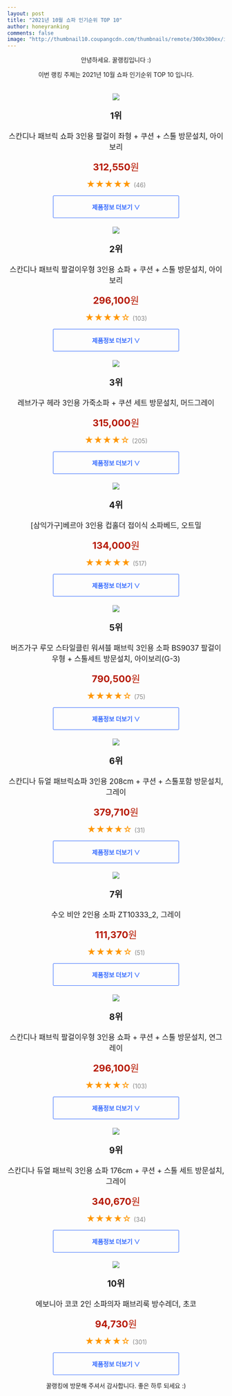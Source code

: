 ```yaml
--- 
layout: post 
title: "2021년 10월 쇼파 인기순위 TOP 10" 
author: honeyranking 
comments: false 
image: "http://thumbnail10.coupangcdn.com/thumbnails/remote/300x300ex/image/retail/images/2021/07/16/9/7/6b73b081-1121-429c-b3f4-1441fd44ebb4.jpg" 
--- 
```

<p style="text-align: center;">안녕하세요. 꿀랭킹입니다 :)</p> <p style="text-align: center;">이번 랭킹 주제는 2021년 10월 쇼파 인기순위 TOP 10 입니다.</p><center><img src="http://thumbnail10.coupangcdn.com/thumbnails/remote/300x300ex/image/retail/images/2021/07/16/9/7/6b73b081-1121-429c-b3f4-1441fd44ebb4.jpg" style="margin-top:20px" /></center> <p style="text-align: center; font-size: 20px"><b>1위</b></p> <p style="text-align: center; font-size: 17px">스칸디나 패브릭 쇼파 3인용 팔걸이 좌형 + 쿠션 + 스툴 방문설치, 아이보리</p> <p style="text-align: center;"><span style="color: #b61800; font-size: 22px;"><b>312,550</b>원</span></p> <p style="text-align: center;"><span style="color: #ff9600; font-size: 20px;">★★★★★ </span><span style="color: #878787;">(46)</span></p> <center><a href="https://coupa.ng/b8qxer"> <div style="font-size: 14px; display: inline-block; padding: 15px 90px; color: #346aff; border-radius: 2px; border: 1px solid #346aff; cursor: pointer;"><b>제품정보 더보기 &or;</b></div> </a></center><center><img src="http://thumbnail10.coupangcdn.com/thumbnails/remote/300x300ex/image/retail/images/2021/06/22/9/9/5f876b59-ad78-4655-919b-043c6025224e.jpg" style="margin-top:20px" /></center> <p style="text-align: center; font-size: 20px"><b>2위</b></p> <p style="text-align: center; font-size: 17px">스칸디나 패브릭 팔걸이우형 3인용 쇼파 + 쿠션 + 스툴 방문설치, 아이보리</p> <p style="text-align: center;"><span style="color: #b61800; font-size: 22px;"><b>296,100</b>원</span></p> <p style="text-align: center;"><span style="color: #ff9600; font-size: 20px;">★★★★☆ </span><span style="color: #878787;">(103)</span></p> <center><a href="https://coupa.ng/b8qxeu"> <div style="font-size: 14px; display: inline-block; padding: 15px 90px; color: #346aff; border-radius: 2px; border: 1px solid #346aff; cursor: pointer;"><b>제품정보 더보기 &or;</b></div> </a></center><center><img src="http://thumbnail7.coupangcdn.com/thumbnails/remote/300x300ex/image/retail/images/2021/03/03/11/2/bbf94338-bfa3-4f52-a73c-6b91c916bb7a.jpg" style="margin-top:20px" /></center> <p style="text-align: center; font-size: 20px"><b>3위</b></p> <p style="text-align: center; font-size: 17px">레브가구 헤라 3인용 가죽소파 + 쿠션 세트 방문설치, 머드그레이</p> <p style="text-align: center;"><span style="color: #b61800; font-size: 22px;"><b>315,000</b>원</span></p> <p style="text-align: center;"><span style="color: #ff9600; font-size: 20px;">★★★★☆ </span><span style="color: #878787;">(205)</span></p> <center><a href="https://coupa.ng/b8qxeA"> <div style="font-size: 14px; display: inline-block; padding: 15px 90px; color: #346aff; border-radius: 2px; border: 1px solid #346aff; cursor: pointer;"><b>제품정보 더보기 &or;</b></div> </a></center><center><img src="http://thumbnail7.coupangcdn.com/thumbnails/remote/300x300ex/image/vendor_inventory/b296/f4ddd1d9d14ce48ff42cab40ac2cf834e4c30d9313e3349642fe63c14af0.jpg" style="margin-top:20px" /></center> <p style="text-align: center; font-size: 20px"><b>4위</b></p> <p style="text-align: center; font-size: 17px">[삼익가구]베르아 3인용 컵홀더 접이식 소파베드, 오트밀</p> <p style="text-align: center;"><span style="color: #b61800; font-size: 22px;"><b>134,000</b>원</span></p> <p style="text-align: center;"><span style="color: #ff9600; font-size: 20px;">★★★★★ </span><span style="color: #878787;">(517)</span></p> <center><a href="https://coupa.ng/b8qxeC"> <div style="font-size: 14px; display: inline-block; padding: 15px 90px; color: #346aff; border-radius: 2px; border: 1px solid #346aff; cursor: pointer;"><b>제품정보 더보기 &or;</b></div> </a></center><center><img src="http://thumbnail9.coupangcdn.com/thumbnails/remote/300x300ex/image/retail/images/2020/07/31/18/5/9a027676-c09e-4d5b-881d-1c687e95c7c0.jpg" style="margin-top:20px" /></center> <p style="text-align: center; font-size: 20px"><b>5위</b></p> <p style="text-align: center; font-size: 17px">버즈가구 루모 스타일클린 워셔블 패브릭 3인용 소파 BS9037 팔걸이 우형 + 스툴세트 방문설치, 아이보리(G-3)</p> <p style="text-align: center;"><span style="color: #b61800; font-size: 22px;"><b>790,500</b>원</span></p> <p style="text-align: center;"><span style="color: #ff9600; font-size: 20px;">★★★★☆ </span><span style="color: #878787;">(75)</span></p> <center><a href="https://coupa.ng/b8qxeG"> <div style="font-size: 14px; display: inline-block; padding: 15px 90px; color: #346aff; border-radius: 2px; border: 1px solid #346aff; cursor: pointer;"><b>제품정보 더보기 &or;</b></div> </a></center><center><img src="http://thumbnail8.coupangcdn.com/thumbnails/remote/300x300ex/image/retail/images/2046465299982483-2d539103-d92e-455f-b8ff-32036a008078.jpg" style="margin-top:20px" /></center> <p style="text-align: center; font-size: 20px"><b>6위</b></p> <p style="text-align: center; font-size: 17px">스칸디나 듀얼 패브릭쇼파 3인용 208cm + 쿠션 + 스툴포함 방문설치, 그레이</p> <p style="text-align: center;"><span style="color: #b61800; font-size: 22px;"><b>379,710</b>원</span></p> <p style="text-align: center;"><span style="color: #ff9600; font-size: 20px;">★★★★☆ </span><span style="color: #878787;">(31)</span></p> <center><a href="https://coupa.ng/b8qxeH"> <div style="font-size: 14px; display: inline-block; padding: 15px 90px; color: #346aff; border-radius: 2px; border: 1px solid #346aff; cursor: pointer;"><b>제품정보 더보기 &or;</b></div> </a></center><center><img src="http://thumbnail8.coupangcdn.com/thumbnails/remote/300x300ex/image/rs_quotation_api/nlicxjv3/70099f573a724dabb49dd8449092834a.jpg" style="margin-top:20px" /></center> <p style="text-align: center; font-size: 20px"><b>7위</b></p> <p style="text-align: center; font-size: 17px">수오 비안 2인용 소파 ZT10333_2, 그레이</p> <p style="text-align: center;"><span style="color: #b61800; font-size: 22px;"><b>111,370</b>원</span></p> <p style="text-align: center;"><span style="color: #ff9600; font-size: 20px;">★★★★☆ </span><span style="color: #878787;">(51)</span></p> <center><a href="https://coupa.ng/b8qxeJ"> <div style="font-size: 14px; display: inline-block; padding: 15px 90px; color: #346aff; border-radius: 2px; border: 1px solid #346aff; cursor: pointer;"><b>제품정보 더보기 &or;</b></div> </a></center><center><img src="http://thumbnail9.coupangcdn.com/thumbnails/remote/300x300ex/image/retail/images/2021/06/22/9/3/f2434ab0-3b0e-4975-84d0-5a61e03da210.jpg" style="margin-top:20px" /></center> <p style="text-align: center; font-size: 20px"><b>8위</b></p> <p style="text-align: center; font-size: 17px">스칸디나 패브릭 팔걸이우형 3인용 쇼파 + 쿠션 + 스툴 방문설치, 연그레이</p> <p style="text-align: center;"><span style="color: #b61800; font-size: 22px;"><b>296,100</b>원</span></p> <p style="text-align: center;"><span style="color: #ff9600; font-size: 20px;">★★★★☆ </span><span style="color: #878787;">(103)</span></p> <center><a href="https://coupa.ng/b8qxeL"> <div style="font-size: 14px; display: inline-block; padding: 15px 90px; color: #346aff; border-radius: 2px; border: 1px solid #346aff; cursor: pointer;"><b>제품정보 더보기 &or;</b></div> </a></center><center><img src="http://thumbnail10.coupangcdn.com/thumbnails/remote/300x300ex/image/retail/images/2175369682999437-ee0682d8-bbfd-44ea-a8b4-1a8cc4783f42.jpg" style="margin-top:20px" /></center> <p style="text-align: center; font-size: 20px"><b>9위</b></p> <p style="text-align: center; font-size: 17px">스칸디나 듀얼 패브릭 3인용 쇼파 176cm + 쿠션 + 스툴 세트 방문설치, 그레이</p> <p style="text-align: center;"><span style="color: #b61800; font-size: 22px;"><b>340,670</b>원</span></p> <p style="text-align: center;"><span style="color: #ff9600; font-size: 20px;">★★★★☆ </span><span style="color: #878787;">(34)</span></p> <center><a href="https://coupa.ng/b8qxeM"> <div style="font-size: 14px; display: inline-block; padding: 15px 90px; color: #346aff; border-radius: 2px; border: 1px solid #346aff; cursor: pointer;"><b>제품정보 더보기 &or;</b></div> </a></center><center><img src="http://thumbnail10.coupangcdn.com/thumbnails/remote/300x300ex/image/retail/images/2019/02/22/15/8/7d3d6f77-33fa-4e10-8b10-f1c5ec86595c.jpg" style="margin-top:20px" /></center> <p style="text-align: center; font-size: 20px"><b>10위</b></p> <p style="text-align: center; font-size: 17px">에보니아 코코 2인 소파의자 패브리룩 방수레더, 초코</p> <p style="text-align: center;"><span style="color: #b61800; font-size: 22px;"><b>94,730</b>원</span></p> <p style="text-align: center;"><span style="color: #ff9600; font-size: 20px;">★★★★☆ </span><span style="color: #878787;">(301)</span></p> <center><a href="https://coupa.ng/b8qxeQ"> <div style="font-size: 14px; display: inline-block; padding: 15px 90px; color: #346aff; border-radius: 2px; border: 1px solid #346aff; cursor: pointer;"><b>제품정보 더보기 &or;</b></div> </a></center> <p style="text-align: center;">꿀랭킹에 방문해 주셔서 감사합니다. 좋은 하루 되세요 :)</p>
